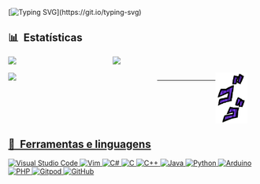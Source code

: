 [![Typing SVG](https://readme-typing-svg.herokuapp.com/?color=191970&size=35&left=true&vCenter=true&width=1000&lines=Oioi!+Eu+sou+o+Smola!;Eu+curso+Desenvolvimento+de+Sistemas+no+Coltec-UFMG;Seja+bem+vindo+ao+meu+perfil!)](https://git.io/typing-svg)


## 📊 &nbsp;Estatísticas

<div style="display: flex; flex-direction: row;">
  
  <img style="height: auto; width: 42%;" class="img" src="https://github-readme-stats.vercel.app/api/top-langs/?username=smolinskiJP&layout=compact&text_color=9f9f9f&title_color=191970&bg_color=00000000&hide=ShaderLab,HLSL,ASP.NET&)](https://github.com/smolinskiJP/github-readme-stats)"/>

  <img style= "height: auto; width: 55%;" class="img" src="https://github-readme-stats.vercel.app/api?username=smolinskiJP&hide=contribs,prs&show_icons=true&title_color=191970&text_color=9f9f9f&bg_color=00000000&icon_color=2BB0F0&hide_rank=true" />
            
  <a href="https://github.com/anuraghazra/github-readme-stats">
              

 </div>

<br>

<div style="display: flex; flex-direction: row;">
  

  <img style="height: auto; width: 60%;" class="img" src="https://streak-stats.demolab.com?user=smolinskiJP&theme=transparent&ring=191970&sideLabels=191970&fire=191970&sideNums=191970&currStreakNum=191970&currStreakLabel=191970&dates=9F9F9F](https://git.io/streak-stats)" />
&#8287;&#8287;&#8287;&#8287;&#8287;&#8287;&#8287;&#8287;&#8287;&#8287;&#8287;&#8287;&#8287;&#8287;&#8287;&#8287;&#8287;&#8287;&#8287;&#8287;&#8287;&#8287;&#8287;&#8287;&#8287;&#8287;&#8287;&#8287;&#8287;&#8287;
  <img width="13%" src="https://github.com/smolinskiJP/smolinskiJP/blob/main/jojo.gif">

</div>

## 🔎 &nbsp;Ferramentas e linguagens

![Visual Studio Code](https://img.shields.io/badge/Visual%20Studio%20Code-0078d7.svg?style=for-the-badge&logo=visual-studio-code&logoColor=white)
![Vim](https://img.shields.io/badge/VIM-%2311AB00.svg?style=for-the-badge&logo=vim&logoColor=white)
![C#](https://img.shields.io/badge/c%23-%23239120.svg?style=for-the-badge&logo=c-sharp&logoColor=white)
![C](https://img.shields.io/badge/c-%2300599C.svg?style=for-the-badge&logo=c&logoColor=white)
![C++](https://img.shields.io/badge/c++-%2300599C.svg?style=for-the-badge&logo=c%2B%2B&logoColor=white)
![Java](https://img.shields.io/badge/java-%23ED8B00.svg?style=for-the-badge&logo=openjdk&logoColor=white)
![Python](https://img.shields.io/badge/python-3670A0?style=for-the-badge&logo=python&logoColor=ffdd54)
![Arduino](https://img.shields.io/badge/-Arduino-00979D?style=for-the-badge&logo=Arduino&logoColor=white)
![PHP](https://img.shields.io/badge/php-%23777BB4.svg?style=for-the-badge&logo=php&logoColor=white)
![Gitpod](https://img.shields.io/badge/gitpod-f06611.svg?style=for-the-badge&logo=gitpod&logoColor=white)
![GitHub](https://img.shields.io/badge/github-%23121011.svg?style=for-the-badge&logo=github&logoColor=white)

<!-- inspired by @Izaazz -->
